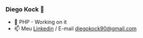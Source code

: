 ### Diego Kock 👋

- 🐘 PHP - Working on it
- 📫 Meu <a href="https://www.linkedin.com/in/diego-kock-de-assis/">Linkedin</a> / E-mail diegokock90@gmail.com
